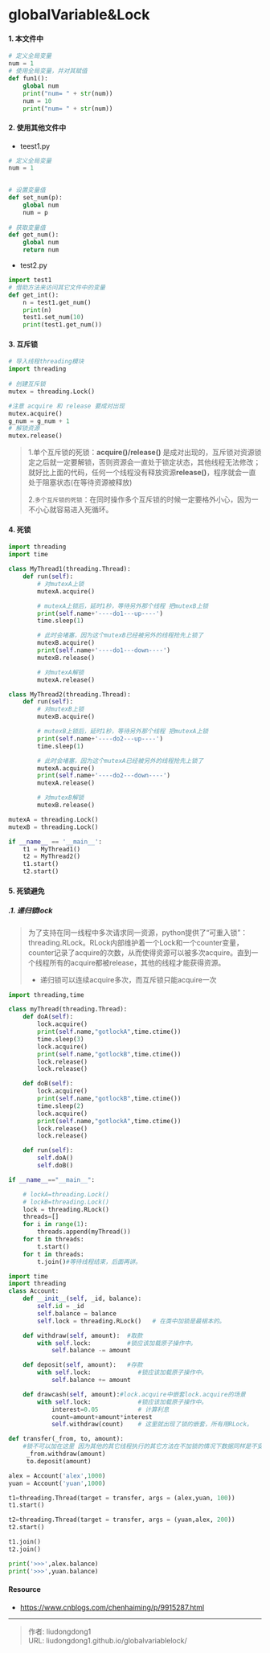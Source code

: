 # globalVariable&Lock


#### 1. 本文件中

```python
# 定义全局变量
num = 1
# 使用全局变量，并对其赋值
def fun1():
    global num
    print("num= " + str(num))
    num = 10
    print("num= " + str(num))
```

#### 2. 使用其他文件中

- teest1.py

```python
# 定义全局变量
num = 1
 

# 设置变量值
def set_num(p):
    global num
    num = p
 
# 获取变量值
def get_num():
    global num
    return num
```

- test2.py

```python
import test1
# 借助方法来访问其它文件中的变量
def get_int():
    n = test1.get_num()
    print(n)
    test1.set_num(10)
    print(test1.get_num())
```

#### 3. 互斥锁

```python
# 导入线程threading模块
import threading
 
# 创建互斥锁
mutex = threading.Lock()

#注意 acquire 和 release 要成对出现
mutex.acquire()
g_num = g_num + 1
# 解锁资源
mutex.release()
```

> 1.单个互斥锁的死锁：**acquire()/release()** 是成对出现的，互斥锁对资源锁定之后就一定要解锁，否则资源会一直处于锁定状态，其他线程无法修改；就好比上面的代码，任何一个线程没有释放资源**release()**，程序就会一直处于阻塞状态(在等待资源被释放)
>
> 2.`多个互斥锁的死锁`：在同时操作多个互斥锁的时候一定要格外小心，因为一不小心就容易进入死循环。

#### 4. 死锁

```python
import threading
import time

class MyThread1(threading.Thread):
    def run(self):
        # 对mutexA上锁
        mutexA.acquire()

        # mutexA上锁后，延时1秒，等待另外那个线程 把mutexB上锁
        print(self.name+'----do1---up----')
        time.sleep(1)

        # 此时会堵塞，因为这个mutexB已经被另外的线程抢先上锁了
        mutexB.acquire()
        print(self.name+'----do1---down----')
        mutexB.release()

        # 对mutexA解锁
        mutexA.release()

class MyThread2(threading.Thread):
    def run(self):
        # 对mutexB上锁
        mutexB.acquire()

        # mutexB上锁后，延时1秒，等待另外那个线程 把mutexA上锁
        print(self.name+'----do2---up----')
        time.sleep(1)

        # 此时会堵塞，因为这个mutexA已经被另外的线程抢先上锁了
        mutexA.acquire()
        print(self.name+'----do2---down----')
        mutexA.release()

        # 对mutexB解锁
        mutexB.release()

mutexA = threading.Lock()
mutexB = threading.Lock()

if __name__ == '__main__':
    t1 = MyThread1()
    t2 = MyThread2()
    t1.start()
    t2.start()
```

#### 5. 死锁避免

##### .1. 递归锁lock

> 为了支持在同一线程中多次请求同一资源，python提供了“可重入锁”：threading.RLock。RLock内部维护着一个Lock和一个counter变量，counter记录了acquire的次数，从而使得资源可以被多次acquire。直到一个线程所有的acquire都被release，其他的线程才能获得资源。
>
> - 递归锁可以连续acquire多次，而互斥锁只能acquire一次

```python
import threading,time

class myThread(threading.Thread):
    def doA(self):
        lock.acquire()
        print(self.name,"gotlockA",time.ctime())
        time.sleep(3)
        lock.acquire()
        print(self.name,"gotlockB",time.ctime())
        lock.release()
        lock.release()

    def doB(self):
        lock.acquire()
        print(self.name,"gotlockB",time.ctime())
        time.sleep(2)
        lock.acquire()
        print(self.name,"gotlockA",time.ctime())
        lock.release()
        lock.release()

    def run(self):
        self.doA()
        self.doB()

if __name__=="__main__":

    # lockA=threading.Lock()
    # lockB=threading.Lock()
    lock = threading.RLock()
    threads=[]
    for i in range(1):
        threads.append(myThread())
    for t in threads:
        t.start()
    for t in threads:
        t.join()#等待线程结束，后面再讲。
```

```python
import time
import threading
class Account:
    def __init__(self, _id, balance):
        self.id = _id
        self.balance = balance
        self.lock = threading.RLock()   # 在类中加锁是最根本的。

    def withdraw(self, amount):  #取款
        with self.lock:          #锁应该加载原子操作中。
            self.balance -= amount

    def deposit(self, amount):   #存款
        with self.lock:             #锁应该加载原子操作中。
            self.balance += amount

    def drawcash(self, amount):#lock.acquire中嵌套lock.acquire的场景
        with self.lock:             #锁应该加载原子操作中。
            interest=0.05           # 计算利息
            count=amount+amount*interest
            self.withdraw(count)    # 这里就出现了锁的嵌套，所有用RLock。

def transfer(_from, to, amount):
    #锁不可以加在这里 因为其他的其它线程执行的其它方法在不加锁的情况下数据同样是不安全的
     _from.withdraw(amount)
     to.deposit(amount)

alex = Account('alex',1000)
yuan = Account('yuan',1000)

t1=threading.Thread(target = transfer, args = (alex,yuan, 100))
t1.start()

t2=threading.Thread(target = transfer, args = (yuan,alex, 200))
t2.start()

t1.join()
t2.join()

print('>>>',alex.balance)
print('>>>',yuan.balance)
```



#### Resource

- https://www.cnblogs.com/chenhaiming/p/9915287.html

---

> 作者: liudongdong1  
> URL: liudongdong1.github.io/globalvariablelock/  

